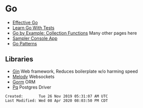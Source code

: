 # Go

- [Effective Go](https://golang.org/doc/effective_go.html)
- [Learn Go With Tests](https://quii.gitbook.io/learn-go-with-tests/)
- [Go by Example: Collection
  Functions](https://gobyexample.com/collection-functions) Many other pages
  here
- [Sampler Console App](https://github.com/sqshq/sampler)
- [Go Patterns](https://github.com/tmrts/go-patterns)

## Libraries

- [Gin](https://github.com/gin-gonic/gin) Web framework, Reduces boilerplate
  w/o harming speed
- [Melody](https://github.com/olahol/melody) Websockets
- [Gorm](https://gorm.io/) ORM
- [Pq](https://github.com/lib/pq) Postgres Driver

```
Created:       Tue 26 Nov 2019 05:31:07 AM UTC
Last Modified: Wed 08 Apr 2020 08:03:50 PM CDT
```
